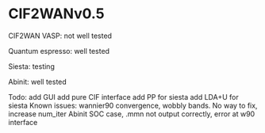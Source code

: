 # CIF2WANv0.5
 CIF2WAN
VASP: not well tested

Quantum espresso: well tested

Siesta: testing

Abinit: well tested

Todo:
add GUI
add pure CIF interface
add PP for siesta
add LDA+U for siesta 
Known issues:
wannier90 convergence, wobbly bands. No way to fix, increase num_iter
Abinit SOC case, .mmn not output correctly, error at w90 interface
